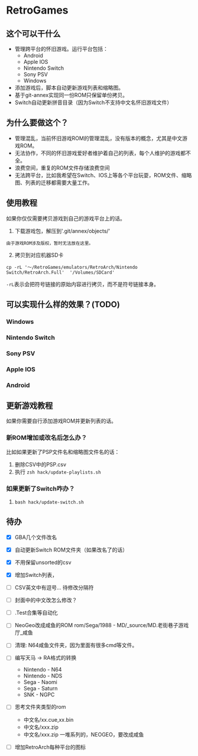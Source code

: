 # RetroGames



## 这个可以干什么

- 管理跨平台的怀旧游戏。运行平台包括：    
    - Android
    - Apple IOS
    - Nintendo Switch
    - Sony PSV
    - Windows
- 添加游戏后，脚本自动更新游戏列表和缩略图。
- 基于git-annex实现同一份ROM只保留单份拷贝。
- Switch自动更新拼音目录（因为Switch不支持中文名怀旧游戏文件）

## 为什么要做这个？
- 管理混乱，当前怀旧游戏ROM的管理混乱，没有版本的概念，尤其是中文游戏ROM。
- 无法协作，不同的怀旧游戏爱好者维护着自己的列表，每个人维护的游戏都不全。
- 浪费空间，重复的ROM文件存储浪费空间
- 无法跨平台，比如我希望在Switch、IOS上等各个平台玩耍，ROM文件、缩略图、列表的迁移都需要大量工作。





## 使用教程
如果你仅仅需要拷贝游戏到自己的游戏平台上的话。

1. 下载游戏包，解压到'.git/annex/objects/'

```
由于游戏ROM涉及版权，暂时无法放在这里。
```

2. 拷贝到对应机器SD卡
```
cp -rL '～/RetroGames/emulators/RetroArch/Nintendo Switch/RetroArch.Full'  '/Volumes/SDCard'
```
`-rL`表示会把符号链接的原始内容进行拷贝，而不是符号链接本身。


## 可以实现什么样的效果？(TODO)
### Windows
### Nintendo Switch
### Sony PSV
### Apple IOS
### Android


## 更新游戏教程
如果你需要自行添加游戏ROM并更新列表的话。
### 新ROM增加或改名后怎么办？
比如如果更新了PSP文件名和缩略图文件名的话：
1. 删除CSV中的PSP.csv
2. 执行 `zsh hack/update-playlists.sh`

### 如果更新了Switch咋办？
1. `bash hack/update-switch.sh`

## 待办

<!-- [-] 在-和·前后添加空格， -->
- [x] GBA几个文件改名
- [x] 自动更新Switch ROM文件夹（如果改名了的话）
- [x] 不用保留unsorted的csv

- [x] 增加Switch列表，
- [ ] CSV英文中有逗号... 待修改分隔符
- [ ] 封面中的中文改怎么修改？
- [ ] .Test合集等自动化
- [ ] NeoGeo改成咸鱼的ROM
      rom/Sega/1988 - MD/_source/MD.老街巷子游戏厅_咸鱼
- [ ] 清理: N64咸鱼文件夹，因为里面有很多cmd等文件。
- [ ] 编写天马 -> RA格式的转换
    - Nintendo - N64
    - Nintendo - NDS
    - Sega - Naomi
    - Sega - Saturn
    - SNK - NGPC

- [ ] 思考文件夹类型的rom
    - 中文名/xx.cue,xx.bin
    - 中文名/xxx.zip
    - 中文名/xxx.zip 一堆系列的，NEOGEO，要改成咸鱼

- [ ] 增加RetroArch每种平台的图标
